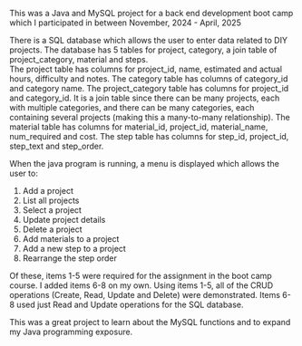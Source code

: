 This was a Java and MySQL project for a back end development boot camp which I participated in between November, 2024 - April, 2025

There is a SQL database which allows the user to enter data related to DIY projects.  The database has 5 tables for project, category, a join table of project_category, material and steps.  
The project table has columns for project_id, name, estimated and actual hours, difficulty and notes.
The category table has columns of category_id and category name.
The project_category table has columns for project_id and category_id.  It is a join table since there can be many projects, each with multiple categories, and there can be many categories, each containing several projects (making this a many-to-many relationship).
The material table has columns for material_id, project_id, material_name, num_required and cost.
The step table has columns for step_id, project_id, step_text and step_order.

When the java program is running, a menu is displayed which allows the user to:
1) Add a project
2) List all projects
3) Select a project
4) Update project details
5) Delete a project
6) Add materials to a project
7) Add a new step to a project
8) Rearrange the step order

Of these, items 1-5 were required for the assignment in the boot camp course.  I added items 6-8 on my own.  Using items 1-5, all of the CRUD operations (Create, Read, Update and Delete) were demonstrated.  Items 6-8 used just Read and Update operations for the SQL database.

This was a great project to learn about the MySQL functions and to expand my Java programming exposure.
